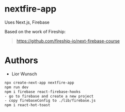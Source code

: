 # nextfire-app

Uses Next.js, Firebase

Based on the work of Fireship:</br>
> https://github.com/fireship-io/next-firebase-course

# Authors
- Lior Wunsch

```bash
npx create-next-app nextfire-app
npm run dev
npm i firebase react-firebase-hooks
- go to firebase and create a new project
- copy firebaseConfig to ./lib/firebase.js
npm i react-hot-toast
```
